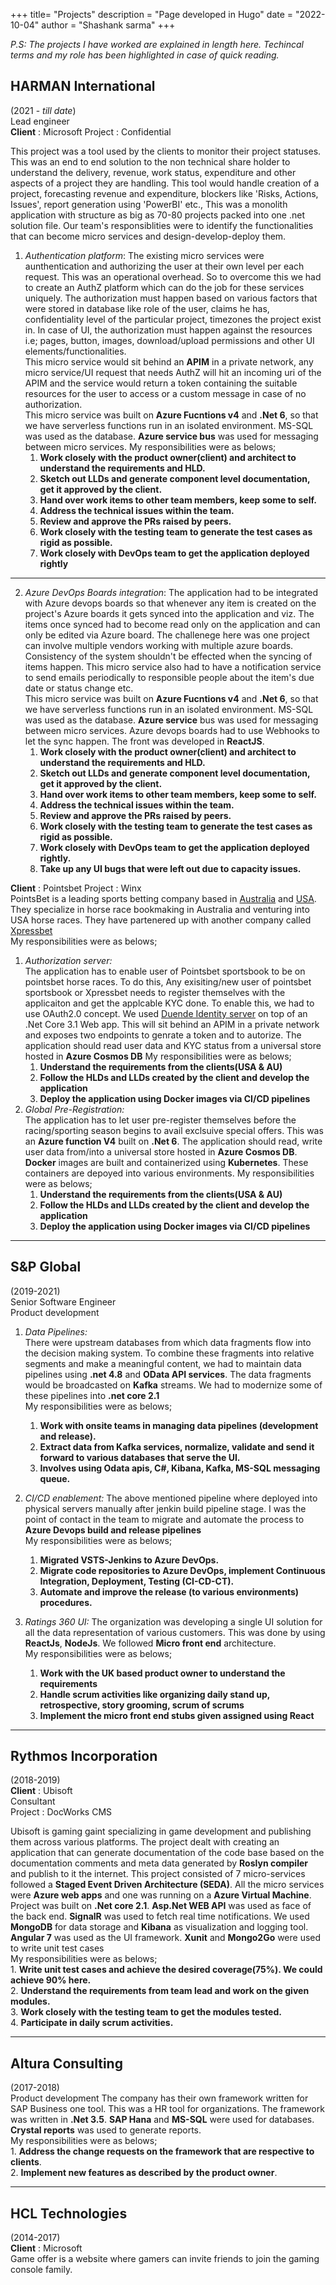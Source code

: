 +++
title= "Projects"
description = "Page developed in Hugo"
date = "2022-10-04"
author = "Shashank sarma"
+++

*P.S: The projects I have worked are explained in length here. Techincal terms and my role has been highlighted in case of quick reading.*

## HARMAN International  
(2021 - *till date*)  
Lead engineer  
**Client** : Microsoft
Project : Confidential  

This project was a tool used by the clients to monitor their project statuses. This was an end to end solution to the non technical share holder to understand the delivery, revenue, work status, expenditure and other aspects of a project they are handling. This tool would handle creation of a project, forecasting revenue and expenditure, blockers like 'Risks, Actions, Issues', report generation using 'PowerBI' etc., This was a monolith application with structure as big as 70-80 projects packed into one .net solution file. Our team's responsiblities were to identify the functionalities that can become micro services and design-develop-deploy them.

1. *Authentication platform*: The existing micro services were aunthentication and authorizing the user at their own level per each request. This was an operational overhead. So to overcome this we had to create an AuthZ platform which can do the job for these services uniquely. The authorization must happen based on various factors that were stored in database like role of the user, claims he has, confidentiality level of the particular project, timezones the project exist in. In case of UI, the authorization must happen against the resources i.e; pages, button, images, download/upload permissions and other UI elements/functionalities.  
This micro service would sit behind an **APIM** in a private network, any micro service/UI request that needs AuthZ will hit an incoming uri of the APIM and the service would return a token containing the suitable resources for the user to access or a custom message in case of no authorization.  
This micro service was built on **Azure Fucntions v4** and **.Net 6**, so that we have serverless functions run in an isolated environment. MS-SQL was used as the database. **Azure service bus** was used for messaging between micro services.
My responsibilities were as belows;  
    1. **Work closely with the product owner(client) and architect to understand the requirements and HLD.**  
    2. **Sketch out LLDs and generate component level documentation, get it approved by the client.**  
    3. **Hand over work items to other team members, keep some to self.** 
    4. **Address the technical issues within the team.** 
    5. **Review and approve the PRs raised by peers.**
    6. **Work closely with the testing team to generate the test cases as rigid as possible.**
    7. **Work closely with DevOps team to get the application deployed rightly**  
---
2. *Azure DevOps Boards integration*: The application had to be integrated with Azure devops boards so that whenever any item is created on the project's Azure boards it gets synced into the application and viz. The items once synced had to become read only on the application and can only be edited via Azure board. The challenege here was one project can involve multiple vendors working with multiple azure boards. Consistency of the system shouldn't be effected when the syncing of items happen. This micro service also had to have a notification service to send emails periodically to responsible people about the item's due date or status change etc.  
This micro service was built on **Azure Fucntions v4** and **.Net 6**, so that we have serverless functions run in an isolated environment. MS-SQL was used as the database. **Azure service** bus was used for messaging between micro services. Azure devops boards had to use Webhooks to let the sync happen.  The front was developed in **ReactJS**. 
    1. **Work closely with the product owner(client) and architect to understand the requirements and HLD.**  
    2. **Sketch out LLDs and generate component level documentation, get it approved by the client.**  
    3. **Hand over work items to other team members, keep some to self.** 
    4. **Address the technical issues within the team.** 
    5. **Review and approve the PRs raised by peers.**
    6. **Work closely with the testing team to generate the test cases as rigid as possible.**
    7. **Work closely with DevOps team to get the application deployed rightly.**
    8. **Take up any UI bugs that were left out due to capacity issues.**

**Client** : Pointsbet
Project : Winx  
PointsBet is a leading sports betting company based in [Australia](www.pointsbet.com.au) and [USA](www.il.pointsbet.com). They specialize in horse race bookmaking in Australia and venturing into USA horse races. They have partenered up with another company called [Xpressbet](www.xpressbet.com)  
My responsibilities were as belows;  
1. *Authorization server:*  
The application has to enable user of Pointsbet sportsbook to be on pointsbet horse races. To do this, Any exisiting/new user of pointsbet sportsbook or Xpressbet needs to register themselves with the applicaiton and get the applcable KYC done. To enable this, we had to use OAuth2.0 concept. We used [Duende Identity server](https://duendesoftware.com/products/identityserver) on top of an .Net Core 3.1 Web app. This will sit behind an APIM in a private network and exposes two endpoints to genrate a token and to autorize. The application should read user data and KYC status from a universal store hosted in **Azure Cosmos DB**
My responsibilities were as belows;  
    1. **Understand the requirements from the clients(USA & AU)**
    2. **Follow the HLDs and LLDs created by the client and develop the application**
    3. **Deploy the application using Docker images via CI/CD pipelines**  
2. *Global Pre-Registration:*  
The application has to let user pre-register themselves before the racing/sporting season begins to avail exclsuive special offers. This was an **Azure function V4** built on **.Net 6**. The application should read, write user data from/into a universal store hosted in **Azure Cosmos DB**. **Docker** images are built and containerized using **Kubernetes**. These containers are depoyed into various environments.
My responsibilities were as belows;  
    1. **Understand the requirements from the clients(USA & AU)**
    2. **Follow the HLDs and LLDs created by the client and develop the application**
    3. **Deploy the application using Docker images via CI/CD pipelines**  
---
## S&P Global  
(2019-2021)  
Senior Software Engineer  
Product development  

1. *Data Pipelines:*  
There were upstream databases from which data fragments flow into the decision making system. To combine these fragments into relative segments and make a meaningful content, we had to maintain data pipelines using **.net 4.8** and **OData API services**. The data fragments would be broadcasted on **Kafka** streams. We had to modernize some of these pipelines into **.net core 2.1**  
My responsibilities were as belows;  
    1. **Work with onsite teams in managing data pipelines (development and release).**
    2. **Extract data from Kafka services, normalize, validate and send it forward to various databases that serve the UI.**
    3. **Involves using Odata apis, C#, Kibana, Kafka, MS-SQL messaging queue.**

2. *CI/CD enablement:*
The above mentioned pipeline where deployed into physical servers manually after jenkin build pipeline stage. I was the point of contact in the team to migrate and automate the process to **Azure Devops build and release pipelines**  
My responsibilities were as belows;  
    1. **Migrated VSTS-Jenkins to Azure DevOps.**
    2. **Migrate code repositories to Azure DevOps, implement Continuous Integration, Deployment, Testing (CI-CD-CT).**
    3. **Automate and improve the release (to various environments) procedures.**

3. *Ratings 360 UI:*
The organization was developing a single UI solution for all the data representation of various customers. This was done by using **ReactJs**, **NodeJs**. We followed **Micro front end** architecture.  
My responsibilities were as belows;  
    1. **Work with the UK based product owner to understand the requirements**
    2. **Handle scrum activities like organizing daily stand up, retrospective, story grooming, scrum of scrums**
    3. **Implement the micro front end stubs given assigned using React**
---
 ## Rythmos Incorporation 
(2018-2019)  
**Client** : Ubisoft  
Consultant  
Project : DocWorks CMS  

Ubisoft is gaming gaint specializing in game development and publishing them across various platforms. The project dealt with creating an application that can generate documentation of the code base based on the documentation comments and meta data generated by **Roslyn compiler** and publish to it the internet. This project consisted of 7 micro-services followed a **Staged Event Driven Architecture (SEDA)**. All the micro services were **Azure web apps** and one was running on a **Azure Virtual Machine**. Project was built on **.Net core 2.1**. **Asp.Net WEB API** was used as face of the back end. **SignalR** was used to fetch real time notifications. We used **MongoDB** for data storage and **Kibana** as visualization and logging tool. **Angular 7** was used as the UI framework. **Xunit** and **Mongo2Go** were used to write unit test cases  
My responsibilities were as belows;  
    1. **Write unit test cases and achieve the desired coverage(75%). We could achieve 90% here.**  
    2. **Understand the requirements from team lead and work on the given modules.**  
    3. **Work closely with the testing team to get the modules tested.**  
    4. **Participate in daily scrum activities.**  
   
 ---  
## Altura Consulting  
(2017-2018)  
Product development
The company has their own framework written for SAP Business one tool. This was a HR tool for organizations. The framework was written in **.Net 3.5**. **SAP Hana** and **MS-SQL** were used for databases. **Crystal reports** was used to generate reports.  
My responsibilities were as belows;  
    1. **Address the change requests on the framework that are respective to clients**.  
    2. **Implement new features as described by the product owner**.

---
## HCL Technologies  
(2014-2017)  
**Client** : Microsoft  
Game offer is a website where gamers can invite friends to join the gaming console family.
